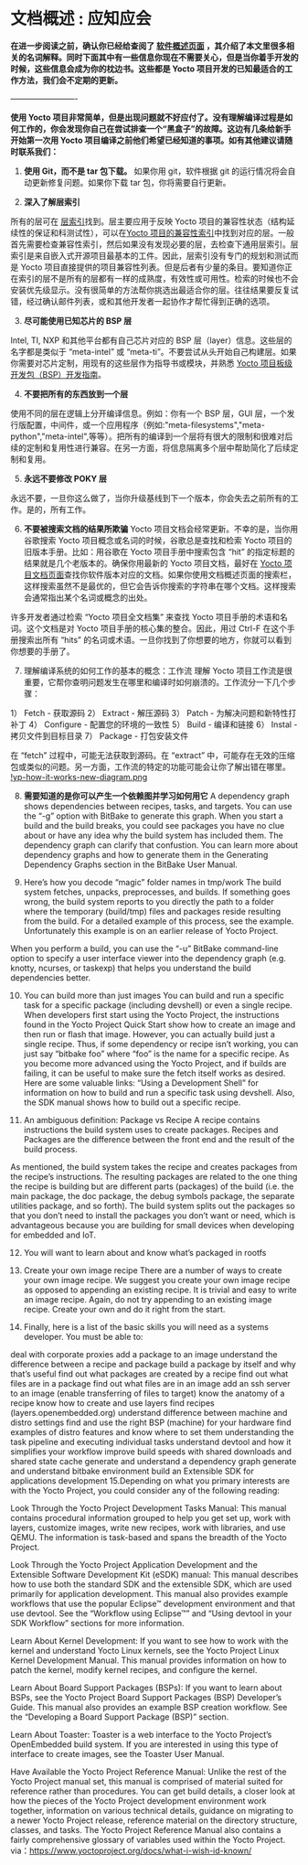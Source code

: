 文档概述 : 应知应会
======
__在进一步阅读之前，确认你已经给查阅了 [软件概述页面][1] ，其介绍了本文里很多相关的名词解释。同时下面其中有一些信息你现在不需要关心，但是当你着手开发的时候，这些信息会成为你的枕边书。这些都是 Yocto 项目开发的已知最适合的工作方法，我们会不定期的更新。__

————————-

__使用 Yocto 项目非常简单，但是出现问题就不好应付了。没有理解编译过程是如何工作的，你会发现你自己在尝试排查一个“黑盒子”的故障。这边有几条给新手开始第一次用 Yocto 项目编译之前他们希望已经知道的事项。如有其他建议请随时联系我们：__

1. __使用 Git，而不是 tar 包下载。__ 如果你用 git，软件根据 git 的运行情况将会自动更新修复问题。如果你下载 tar 包，你将需要自行更新。

2. __深入了解层索引__

所有的层可在 [层索引][2]找到。层主要应用于反映 Yocto 项目的兼容性状态（结构延续性的保证和科测试性），可以在[Yocto 项目的兼容性索引][3]中找到对应的层。一般首先需要检查兼容性索引，然后如果没有发现必要的层，去检查下通用层索引。层索引是来自嵌入式开源项目最基本的工件。因此，层索引没有专门的规划和测试而是 Yocto 项目直接提供的项目兼容性列表。但是后者有少量的条目。要知道你正在索引的层不是所有的层都有一样的成熟度，有效性或可用性。检索的时候也不会安装优先级显示。没有很简单的方法帮你挑选出最适合你的层。往往结果要反复试错，经过确认邮件列表，或和其他开发者一起协作才帮忙得到正确的选项。


3. __尽可能使用已知芯片的 BSP 层__

Intel, TI, NXP 和其他平台都有自己芯片对应的 BSP 层（layer）信息。这些层的名字都是类似于 “meta-intel” 或 “meta-ti”。不要尝试从头开始自己构建层。如果你需要对芯片定制，用现有的这些层作为指导书或模块，并熟悉 [Yocto 项目板级开发包（BSP）开发指南][4]。

4. __不要把所有的东西放到一个层__ 

使用不同的层在逻辑上分开编译信息。例如：你有一个 BSP 层，GUI 层，一个发行版配置，中间件，或一个应用程序（例如:"meta-filesystems","meta-python","meta-intel",等等）。把所有的编译到一个层将有很大的限制和很难对后续的定制和复用性进行兼容。在另一方面，将信息隔离多个层中帮助简化了后续定制和复用。

5. __永远不要修改 POKY 层__ 

永远不要，一旦你这么做了，当你升级基线到下一个版本，你会失去之前所有的工作。是的，所有工作。

6. __不要被搜索文档的结果所欺骗__
Yocto 项目文档会经常更新。不幸的是，当你用谷歌搜索 Yocto 项目概念或名词的时候，谷歌总是查找和检索 Yocto 项目的旧版本手册。比如：用谷歌在 Yocto 项目手册中搜索包含 “hit” 的指定标题的结果就是几个老版本的。确保你用最新的 Yocto 项目文档，最好在 [Yocto 项目文档页面][6]查找你软件版本对应的文档。如果你使用文档概述页面的搜索栏，这样搜索虽然不是最优的，但它会告诉你搜索的字符串在哪个文档。这样搜索会通常指出某个名词或概念的出处。


许多开发者通过检索 “Yocto 项目全文档集” 来查找 Yocto 项目手册的术语和名词。这个文档是对 Yocto 项目手册的核心集的整合。因此，用过 Ctrl-F 在这个手册搜索出所有 “hits” 的名词或术语。一旦你找到了你想要的地方，你就可以看到你想要的手册了。

7. 理解编译系统的如何工作的基本的概念：工作流
理解 Yocto 项目工作流是很重要，它帮你查明问题发生在哪里和编译时如何崩溃的。工作流分一下几个步骤：

1） Fetch - 获取源码
2） Extract - 解压源码
3） Patch - 为解决问题和新特性打补丁
4） Configure - 配置您的环境的一致性
5） Build - 编译和链接
6） Instal - 拷贝文件到目标目录
7） Package - 打包安装文件

在 “fetch” 过程中，可能无法获取到源码。在 “extract” 中，可能存在无效的压缩包或类似的问题。另一方面，工作流的特定的功能可能会让你了解出错在哪里。
[!yp-how-it-works-new-diagram.png][5]

8. __需要知道的是你可以产生一个依赖图并学习如何用它__
A dependency graph shows dependencies between recipes, tasks, and targets. You can use the “-g” option with BitBake to generate this graph. When you start a build and the build breaks, you could see packages you have no clue about or have any idea why the build system has included them. The dependency graph can clarify that confustion. You can learn more about dependency graphs and how to generate them in the Generating Dependency Graphs section in the BitBake User Manual.

9. Here’s how you decode “magic” folder names in tmp/work
The build system fetches, unpacks, preprocesses, and builds. If something goes wrong, the build system reports to you directly the path to a folder where the temporary (build/tmp) files and packages reside resulting from the build. For a detailed example of this process, see the example. Unfortunately this example is on an earlier release of Yocto Project.

When you perform a build, you can use the “-u” BitBake command-line option to specify a user interface viewer into the dependency graph (e.g. knotty, ncurses, or taskexp) that helps you understand the build dependencies better.

10. You can build more than just images
You can build and run a specific task for a specific package (including devshell) or even a single recipe. When developers first start using the Yocto Project, the instructions found in the Yocto Project Quick Start show how to create an image and then run or flash that image. However, you can actually build just a single recipe. Thus, if some dependency or recipe isn’t working, you can just say “bitbake foo” where “foo” is the name for a specific recipe. As you become more advanced using the Yocto Project, and if builds are failing, it can be useful to make sure the fetch itself works as desired. Here are some valuable links: “Using a Development Shell” for information on how to build and run a specific task using devshell. Also, the SDK manual shows how to build out a specific recipe.

11. An ambiguous definition: Package vs Recipe
A recipe contains instructions the build system uses to create packages. Recipes and Packages are the difference between the front end and the result of the build process.

As mentioned, the build system takes the recipe and creates packages from the recipe’s instructions. The resulting packages are related to the one thing the recipe is building but are different parts (packages) of the build (i.e. the main package, the doc package, the debug symbols package, the separate utilities package, and so forth). The build system splits out the packages so that you don’t need to install the packages you don’t want or need, which is advantageous because you are building for small devices when developing for embedded and IoT.

12. You will want to learn about and know what’s packaged in rootfs

13. Create your own image recipe
There are a number of ways to create your own image recipe. We suggest you create your own image recipe as opposed to appending an existing recipe. It is trivial and easy to write an image recipe. Again, do not try appending to an existing image recipe. Create your own and do it right from the start.

14. Finally, here is a list of the basic skills you will need as a systems developer. You must be able to:

deal with corporate proxies
add a package to an image
understand the difference between a recipe and package
build a package by itself and why that’s useful
find out what packages are created by a recipe
find out what files are in a package
find out what files are in an image
add an ssh server to an image (enable transferring of files to target)
know the anatomy of a recipe
know how to create and use layers
find recipes (layers.openembedded.org)
understand difference between machine and distro settings
find and use the right BSP (machine) for your hardware
find examples of distro features and know where to set them
understanding the task pipeline and executing individual tasks
understand devtool and how it simplifies your workflow
improve build speeds with shared downloads and shared state cache
generate and understand a dependency graph
generate and understand bitbake environment
build an Extensible SDK for applications development
15.Depending on what you primary interests are with the Yocto Project, you could consider any of the following reading:

Look Through the Yocto Project Development Tasks Manual: This manual contains procedural information grouped to help you get set up, work with layers, customize images, write new recipes, work with libraries, and use QEMU. The information is task-based and spans the breadth of the Yocto Project.

Look Through the Yocto Project Application Development and the Extensible Software Development Kit (eSDK) manual: This manual describes how to use both the standard SDK and the extensible SDK, which are used primarily for application development. This manual also provides example workflows that use the popular Eclipse™ development environment and that use devtool. See the “Workflow using Eclipse™” and “Using devtool in your SDK Workflow” sections for more information.

Learn About Kernel Development: If you want to see how to work with the kernel and understand Yocto Linux kernels, see the Yocto Project Linux Kernel Development Manual. This manual provides information on how to patch the kernel, modify kernel recipes, and configure the kernel.

Learn About Board Support Packages (BSPs): If you want to learn about BSPs, see the Yocto Project Board Support Packages (BSP) Developer’s Guide. This manual also provides an example BSP creation workflow. See the “Developing a Board Support Package (BSP)” section.

Learn About Toaster: Toaster is a web interface to the Yocto Project’s OpenEmbedded build system. If you are interested in using this type of interface to create images, see the Toaster User Manual.

Have Available the Yocto Project Reference Manual: Unlike the rest of the Yocto Project manual set, this manual is comprised of material suited for reference rather than procedures. You can get build details, a closer look at how the pieces of the Yocto Project development environment work together, information on various technical details, guidance on migrating to a newer Yocto Project release, reference material on the directory structure, classes, and tasks. The Yocto Project Reference Manual also contains a fairly comprehensive glossary of variables used within the Yocto Project.
via：https://www.yoctoproject.org/docs/what-i-wish-id-known/


[1]: https://github.com/guevaraya/Yocto_doc/blob/master/software-overview/software-overview.md
[2]: http://layers.openembedded.org/
[3]: https://github.com/guevaraya/Yocto_doc/blob/master/software-overview/layer/index.md
[4]: https://github.com/guevaraya/Yocto_doc/blob/master/2.4/bsp-guide/bsp-guide.md
[5]: https://www.yoctoproject.org/wp-content/uploads/2017/07/yp-how-it-works-new-diagram.png
[6]: http://www.yoctoproject.org/docs/current/bitbake-user-manual/bitbake-user-manual.html#generating-dependency-graphs
[7]: https://wiki.yoctoproject.org/wiki/Cookbook:Example:Adding_packages_to_your_OS_image
[8]:
[10]: 

